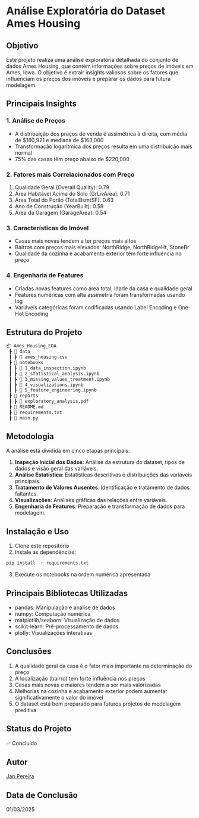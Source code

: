 # Análise Exploratória do Dataset Ames Housing

## Objetivo
Este projeto realiza uma análise exploratória detalhada do conjunto de dados Ames Housing, que contém informações sobre preços de imóveis em Ames, Iowa. O objetivo é extrair insights valiosos sobre os fatores que influenciam os preços dos imóveis e preparar os dados para futura modelagem.

## Principais Insights

### 1. Análise de Preços
- A distribuição dos preços de venda é assimétrica à direita, com média de $180,921 e mediana de $163,000
- Transformação logarítmica dos preços resulta em uma distribuição mais normal
- 75% das casas têm preço abaixo de $220,000

### 2. Fatores mais Correlacionados com Preço
1. Qualidade Geral (Overall Quality): 0.79
2. Área Habitável Acima do Solo (GrLivArea): 0.71
3. Área Total do Porão (TotalBsmtSF): 0.63
4. Ano de Construção (YearBuilt): 0.58
5. Área da Garagem (GarageArea): 0.54

### 3. Características do Imóvel
- Casas mais novas tendem a ter preços mais altos
- Bairros com preços mais elevados: NorthRidge, NorthRidgeHt, StoneBr
- Qualidade da cozinha e acabamento exterior têm forte influência no preço

### 4. Engenharia de Features
- Criadas novas features como área total, idade da casa e qualidade geral
- Features numéricas com alta assimetria foram transformadas usando log
- Variáveis categóricas foram codificadas usando Label Encoding e One-Hot Encoding

## Estrutura do Projeto
```markdown
📦 Ames_Housing_EDA
 ┣ 📂 data
 ┃ ┣ 📄 ames_housing.csv
 ┣ 📂 notebooks
 ┃ ┣ 📄 1_data_inspection.ipynb
 ┃ ┣ 📄 2_statistical_analysis.ipynb
 ┃ ┣ 📄 3_missing_values_treatment.ipynb
 ┃ ┣ 📄 4_visualizations.ipynb
 ┃ ┣ 📄 5_feature_engineering.ipynb
 ┣ 📂 reports
 ┃ ┣ 📄 exploratory_analysis.pdf
 ┣ 📄 README.md
 ┣ 📄 requirements.txt
 ┣ 📄 main.py
```

## Metodologia
A análise está dividida em cinco etapas principais:

1. **Inspeção Inicial dos Dados**: Análise da estrutura do dataset, tipos de dados e visão geral das variáveis.
2. **Análise Estatística**: Estatísticas descritivas e distribuições das variáveis principais.
3. **Tratamento de Valores Ausentes**: Identificação e tratamento de dados faltantes.
4. **Visualizações**: Análises gráficas das relações entre variáveis.
5. **Engenharia de Features**: Preparação e transformação de dados para modelagem.

## Instalação e Uso
1. Clone este repositório
2. Instale as dependências:
```bash
pip install -r requirements.txt
```
3. Execute os notebooks na ordem numérica apresentada

## Principais Bibliotecas Utilizadas
- pandas: Manipulação e análise de dados
- numpy: Computação numérica
- matplotlib/seaborn: Visualização de dados
- scikit-learn: Pré-processamento de dados
- plotly: Visualizações interativas

## Conclusões
1. A qualidade geral da casa é o fator mais importante na determinação do preço
2. A localização (bairro) tem forte influência nos preços
3. Casas mais novas e maiores tendem a ser mais valorizadas
4. Melhorias na cozinha e acabamento exterior podem aumentar significativamente o valor do imóvel
5. O dataset está bem preparado para futuros projetos de modelagem preditiva

## Status do Projeto
✅ Concluído

## Autor
[Jan Pereira](https://github.com/janpereira82)

## Data de Conclusão
01/03/2025
